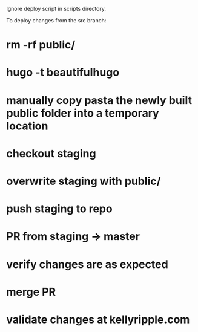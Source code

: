 Ignore deploy script in scripts directory.

To deploy changes from the src branch:

# rm -rf public/ 
# hugo -t beautifulhugo
# manually copy pasta the newly built public folder into a temporary location
# checkout staging
# overwrite staging with public/
# push staging to repo
# PR from staging -> master
# verify changes are as expected 
# merge PR
# validate changes at kellyripple.com
